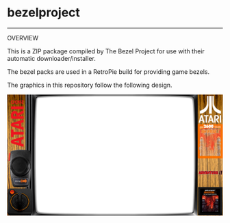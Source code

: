 # bezelproject

-------
OVERVIEW

This is a ZIP package compiled by The Bezel Project for use with their automatic downloader/installer.

The bezel packs are used in a RetroPie build for providing game bezels.

The graphics in this repository follow the following design.

![Sample bezel](https://github.com/thebezelproject/bezelprojectSA-Atari2600/blob/master/retroarch/overlay/GameBezels/Atari2600/Adventure%202%20(USA).png?raw=true)
